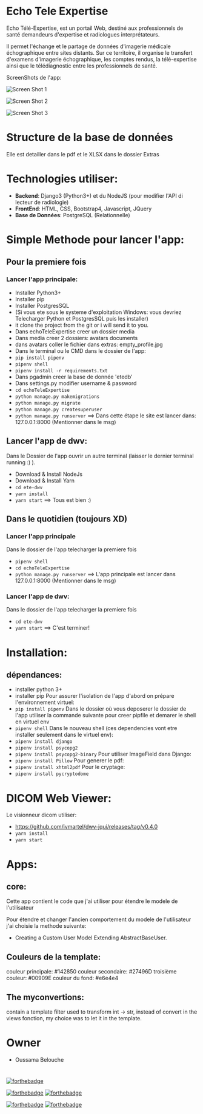 # Echo Tele Expertise

Echo Télé-Expertise, est un portail Web, destiné aux professionnels de santé demandeurs d'expertise et radiologues interprétateurs.

Il permet l'échange et le partage de données d'imagerie médicale échographique entre sites distants. Sur ce territoire, il organise le transfert d'examens d'imagerie échographique, les comptes rendus, la télé-expertise ainsi que le télédiagnostic entre les professionnels de santé.

ScreenShots de l'app:

![Screen Shot 1](https://github.com/XD-OB/Echo_Tele_Expertise/blob/master/extras/ete_home.JPG)

![Screen Shot 2](https://github.com/XD-OB/Echo_Tele_Expertise/blob/master/extras/ete_screen2.JPG)

![Screen Shot 3](https://github.com/XD-OB/Echo_Tele_Expertise/blob/master/extras/ete_screen3.JPG)

# Structure de la base de données
Elle est detailler dans le pdf et le XLSX dans le dossier Extras

# Technologies utiliser:
- **Backend**: Django3 (Python3+) et du NodeJS (pour modifier l'API di lecteur de radiologie)
- **FrontEnd**: HTML, CSS, Bootstrap4, Javascript, JQuery
- **Base de Données**: PostgreSQL (Relationnelle)

# Simple Methode pour lancer l'app:
## Pour la premiere fois
### Lancer l'app principale:
- Installer Python3+
- Installer pip
- Installer PostgresSQL
- (Si vous ete sous le systeme d'exploitation Windows: vous devriez Telecharger Python et PostgresSQL puis les installer)
- it clone the project from the git or i will send it to you.
- Dans echoTeleExpertise creer un dossier media
- Dans media creer 2 dossiers: avatars  documents
- dans avatars coller le fichier dans extras: empty_profile.jpg
- Dans le terminal ou le CMD dans le dossier de l'app:
- `pip install pipenv`
- `pipenv shell`
- `pipenv install -r requirements.txt`
- Dans pgadmin creer la base de donnée 'etedb'
- Dans settings.py modifier username & password
- `cd echoTeleExpertise`
- `python manage.py makemigrations`
- `python manage.py migrate`
- `python manage.py createsuperuser`
- `python manage.py runserver`
==> Dans cette étape le site est lancer dans: 127.0.0.1:8000 (Mentionner dans le msg)

## Lancer l'app de dwv:
Dans le Dossier de l'app ouvrir un autre terminal (laisser le dernier terminal running :) ).
- Download & Install NodeJs
- Download & Install Yarn
- `cd ete-dwv`
- `yarn install`
- `yarn start`
==> Tous est bien :)


## Dans le quotidien (toujours XD)
### Lancer l'app principale
Dans le dossier de l'app telecharger la premiere fois
- `pipenv shell`
- `cd echoTeleExpertise`
- `python manage.py runserver`
==> L'app principale est lancer dans 127.0.0.1:8000 (Mentionner dans le msg)
### Lancer l'app de dwv:
Dans le dossier de l'app telecharger la premiere fois
- `cd ete-dwv`
- `yarn start`
==> C'est terminer!


# Installation:
## dépendances:
- installer python 3+
- installer pip
Pour assurer l'isolation de l'app d'abord on prépare l'environnement virtuel:
- `pip install pipenv`
Dans le dossier où vous deposerer le dossier de l'app utiliser la commande suivante pour creer pipfile et demarer le shell en virtuel env
- `pipenv shell`
Dans le nouveau shell (ces dependencies vont etre installer seulement dans le virtuel env):
- `pipenv install django`
- `pipenv install psycopg2`
- `pipenv install psycopg2-binary`
Pour utiliser ImageField dans Django:
- `pipenv install Pillow`
Pour generer le pdf:
- `pipenv install xhtml2pdf`
Pour le cryptage:
- `pipenv install pycryptodome`

# DICOM Web Viewer:
Le visionneur dicom utiliser:
- https://github.com/ivmartel/dwv-jqui/releases/tag/v0.4.0
- `yarn install`
- `yarn start`

# Apps:
## core:
Cette app contient le code que j'ai utiliser pour étendre le modele de l'utilisateur

Pour étendre et changer l'ancien comportement du modele de l'utilisateur j'ai choisie la methode suivante:
- Creating a Custom User Model Extending AbstractBaseUser.

## Couleurs de la template:
couleur principale: #142850
couleur secondaire: #27496D
troisième couleur: #00909E
couleur du fond: #e6e4e4

## The myconvertions:
contain a template filter used to transform int -> str,
instead of convert in the views fonction, my choice was to let it in the template.

# Owner
- Oussama Belouche

#
[![forthebadge](https://forthebadge.com/images/badges/made-with-crayons.svg)](https://forthebadge.com)

[![forthebadge](https://forthebadge.com/images/badges/uses-html.svg)](https://forthebadge.com)
[![forthebadge](https://forthebadge.com/images/badges/made-with-javascript.svg)](https://forthebadge.com)

[![forthebadge](https://forthebadge.com/images/badges/made-with-python.svg)](https://forthebadge.com)
[![forthebadge](https://forthebadge.com/images/badges/powered-by-black-magic.svg)](https://forthebadge.com)
